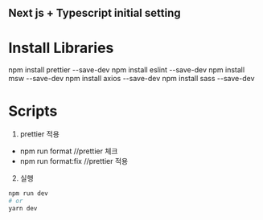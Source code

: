 
## Next js + Typescript initial setting 

# Install Libraries
npm install prettier --save-dev
npm install eslint --save-dev
npm install msw --save-dev
npm install axios --save-dev
npm install sass --save-dev

# Scripts
1. prettier 적용
  - npm run format         //prettier 체크
  - npm run format:fix     //prettier 적용

2. 실행
```bash
npm run dev
# or
yarn dev
```
